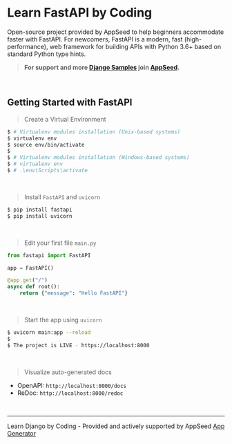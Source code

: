 # Learn FastAPI by Coding

Open-source project provided by AppSeed to help beginners accommodate faster with FastAPI. For newcomers, FastAPI is a modern, fast (high-performance), web framework for building APIs with Python 3.6+ based on standard Python type hints. 

> **For support and more [Django Samples](https://appseed.us/admin-dashboards/django) join [AppSeed](https://appseed.us).**

<br />

## Getting Started with FastAPI

> Create a Virtual Environment

```bash
$ # Virtualenv modules installation (Unix-based systems)
$ virtualenv env
$ source env/bin/activate
$
$ # Virtualenv modules installation (Windows-based systems)
$ # virtualenv env
$ # .\env\Scripts\activate
```

<br />

> Install `FastAPI` and `uvicorn`

```bash
$ pip install fastapi
$ pip install uvicorn
```

<br />

> Edit your first file `main.py`

```python
from fastapi import FastAPI

app = FastAPI()

@app.get("/")
async def root():
    return {"message": "Hello FastAPI"}
```

<br />

> Start the app using `uvicorn` 

```bash
$ uvicorn main:app --reload
$ 
$ The project is LIVE - https://localhost:8000 
```

<br />

> Visualize auto-generated docs

- OpenAPI: `http://localhost:8000/docs`
- ReDoc: `http://localhost:8000/redoc`

<br />

--- 
Learn Django by Coding - Provided and actively supported by AppSeed [App Generator](https://appseed.us)
